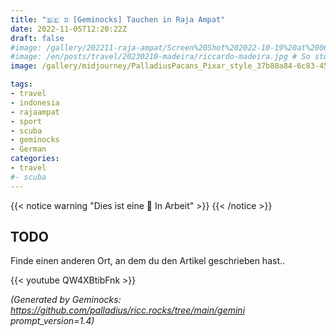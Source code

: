 ```yaml
---
title: "🇩🇪 ♊ [Geminocks] Tauchen in Raja Ampat"
date: 2022-11-05T12:20:22Z
draft: false
#image: /gallery/202211-raja-ampat/Screen%20Shot%202022-10-19%20at%2006.57.26.jpg
#image: /en/posts/travel/20230210-madeira/riccardo-madeira.jpg # So stupid not to autodetect...
image: /gallery/midjourney/PalladiusPacans_Pixar_style_37b88a84-6c83-452f-9f63-4d250ea4ec3d.png

tags: 
- travel
- indonesia
- rajaampat
- sport
- scuba
- geminocks
- German
categories:
- travel
#- scuba
---
```


{{< notice warning "Dies ist eine 🚧 In Arbeit" >}}
{{< /notice >}}

## TODO

Finde einen anderen Ort, an dem du den Artikel geschrieben hast..

{{< youtube QW4XBtibFnk >}}


*(Generated by Geminocks: https://github.com/palladius/ricc.rocks/tree/main/gemini prompt_version=1.4)*